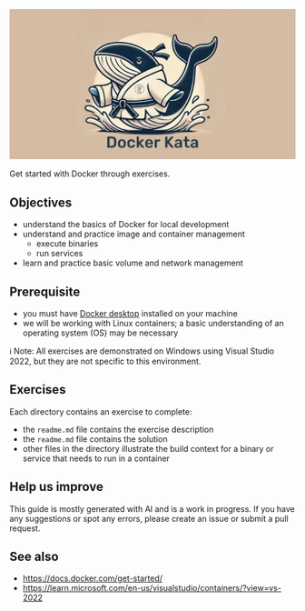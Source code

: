![Docker kata banner](https://raw.githubusercontent.com/abenevaut/docker-kata/refs/heads/master/.github/github-docker-kata.png)

Get started with Docker through exercises.

## Objectives

- understand the basics of Docker for local development
- understand and practice image and container management
  - execute binaries
  - run services
- learn and practice basic volume and network management

## Prerequisite

- you must have [Docker desktop](https://docs.docker.com/desktop/) installed on your machine
- we will be working with Linux containers; a basic understanding of an operating system (OS) may be necessary

ℹ️ Note: All exercises are demonstrated on Windows using Visual Studio 2022, but they are not specific to this environment.

## Exercises

Each directory contains an exercise to complete:
- the `readme.md` file contains the exercise description
- the `readme.md` file contains the solution
- other files in the directory illustrate the build context for a binary or service that needs to run in a container

## Help us improve

This guide is mostly generated with AI and is a work in progress.
If you have any suggestions or spot any errors, please create an issue or submit a pull request.

## See also

- https://docs.docker.com/get-started/
- https://learn.microsoft.com/en-us/visualstudio/containers/?view=vs-2022
